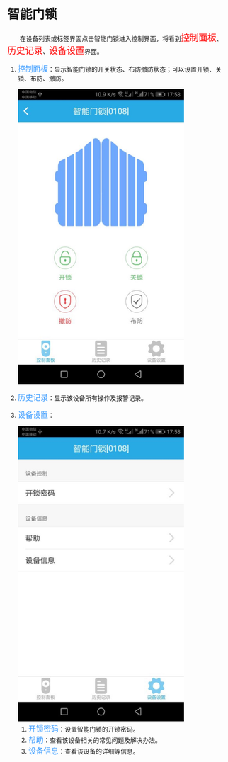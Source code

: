 # 智能门锁

&emsp;&emsp;在设备列表或标签界面点击智能门锁进入控制界面，将看到<font style='color:#ff0000;font-size:20px'>控制面板</font>、<font style='color:#ff0000;font-size:20px'>历史记录</font>、<font style='color:#ff0000;font-size:20px'>设备设置</font>界面。

1. <font style='color:#3699ff;font-size:17px'>控制面板</font>：显示智能门锁的开关状态、布防撤防状态；可以设置开锁、关锁、布防、撤防。

	<img src="../images/MacBee/友泰门锁/控制界面.png" width = "375" height = "667">

2. <font style='color:#3699ff;font-size:17px'>历史记录</font>：显示该设备所有操作及报警记录。
3. <font style='color:#3699ff;font-size:17px'>设备设置</font>：

	<img src="../images/MacBee/友泰门锁/设备设置.png" width = "375" height = "667">

	1. <font style='color:#3699ff;font-size:17px'>开锁密码</font>：设置智能门锁的开锁密码。
	2. <font style='color:#3699ff;font-size:17px'>帮助</font>：查看该设备相关的常见问题及解决办法。
	3. <font style='color:#3699ff;font-size:17px'>设备信息</font>：查看该设备的详细等信息。





